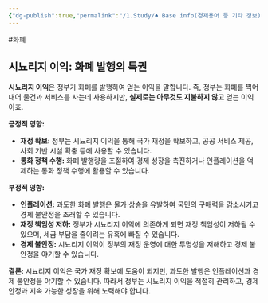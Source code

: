 ```yaml
---
{"dg-publish":true,"permalink":"/1.Study/♠ Base info(경제용어 등 기타 정보)/경제용어/시뇨리지이익/","created":"2024-08-27T11:57:08.292+09:00","updated":"2025-06-03T20:07:22.387+09:00"}
---
```


#화폐

## 시뇨리지 이익: 화폐 발행의 특권

**시뇨리지 이익**은 정부가 화폐를 발행하여 얻는 이익을 말합니다. 즉, 정부는 화폐를 찍어내어 물건과 서비스를 사는데 사용하지만, **실제로는 아무것도 지불하지 않고** 얻는 이익이죠.

**긍정적 영향:**

- **재정 확보:** 정부는 시뇨리지 이익을 통해 국가 재정을 확보하고, 공공 서비스 제공, 사회 기반 시설 확충 등에 사용할 수 있습니다.
- **통화 정책 수행:** 화폐 발행량을 조절하여 경제 성장을 촉진하거나 인플레이션을 억제하는 통화 정책 수행에 활용할 수 있습니다.

**부정적 영향:**

- **인플레이션:** 과도한 화폐 발행은 물가 상승을 유발하여 국민의 구매력을 감소시키고 경제 불안정을 초래할 수 있습니다.
- **재정 책임성 저하:** 정부가 시뇨리지 이익에 의존하게 되면 재정 책임성이 저하될 수 있으며, 세금 부담을 줄이려는 유혹에 빠질 수 있습니다.
- **경제 불안정:** 시뇨리지 이익이 정부의 재정 운영에 대한 투명성을 저해하고 경제 불안정을 야기할 수 있습니다.

**결론:** 시뇨리지 이익은 국가 재정 확보에 도움이 되지만, 과도한 발행은 인플레이션과 경제 불안정을 야기할 수 있습니다. 따라서 정부는 시뇨리지 이익을 적절히 관리하고, 경제 안정과 지속 가능한 성장을 위해 노력해야 합니다.